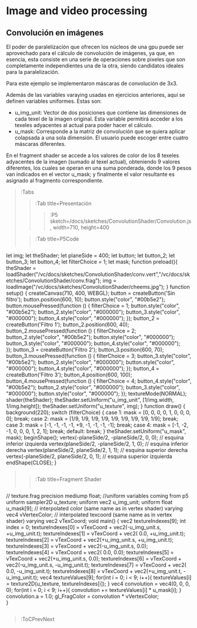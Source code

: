 # Image and video processing

## Convolución en imágenes

El poder de paralelización que ofrecen los núcleos de una gpu puede ser aprovechado para el cálculo de convolución de imágenes, ya que, en esencia, esta consiste en una serie de operaciones sobre pixeles que son completamente independientes una de la otra, siendo candidatos ideales para la paralelización.

Para este ejemplo se implementaron máscaras de convolución de 3x3.

Además de las variables varaying usadas en ejercicios anteriores, aquí se definen variables uniformes. Estas son:
-   u_img_unit: Vector de dos posiciones que contiene las dimensiones de cada texel de la imagen original. Esta variable permitirá acceder a los texeles adyacentes al actual para poder hacer el cálculo.
- u_mask: Corresponde a la matriz de convolución que se quiera aplicar colapsada a una sola dimensión. El usuario puede escoger entre cuatro máscaras diferentes.

En el fragment shader se accede a los valores de color de los 8 texeles adyacentes de la imagen (sumado al texel actual), obteniendo 9 valores diferentes, los cuales se operan en una suma ponderada, donde los 9 pesos van indicados en el vector u_mask; y finalmente el valor resultante es asignado al fragmento correspondiente.


> :Tabs
> > :Tab title=Presentación
> > >
> > > :P5 sketch=/docs/sketches/ConvolutionShader/Convolution.js, width=710, height=400
>
> > :Tab title=P5Code
> >
> > ```js
let img;
let theShader;
let planeSide = 400;
let button;
let button_2;
let button_3;
let button_4;
let filterChoice = 1;
let mask;
function preload(){
  theShader = loadShader("/vc/docs/sketches/ConvolutionShader/conv.vert","/vc/docs/sketches/ConvolutionShader/conv.frag");
  img = loadImage("/vc/docs/sketches/ConvolutionShader/cheems.jpg");
}
function setup() {
  createCanvas(710, 400, WEBGL);
  button = createButton('Sin filtro');
  button.position(600, 10);
  button.style("color", "#00b5e2");
  button.mousePressed(function () {
    filterChoice = 1;
    button.style("color", "#00b5e2");
    button_2.style("color", "#000000");
    button_3.style("color", "#000000");
    button_4.style("color", "#000000"); 
  });
  button_2 = createButton('Filtro   1');
  button_2.position(600, 40);
  button_2.mousePressed(function () {
    filterChoice = 2;
    button_2.style("color", "#00b5e2");
    button.style("color", "#000000");
    button_3.style("color", "#000000");
    button_4.style("color", "#000000");  
  });
  button_3 = createButton('Filtro   2');
  button_3.position(600, 70);
  button_3.mousePressed(function () {
    filterChoice = 3;
    button_3.style("color", "#00b5e2");
    button_2.style("color", "#000000");
    button.style("color", "#000000");
    button_4.style("color", "#000000"); 
  });
  button_4 = createButton('Filtro   3');
  button_4.position(600, 100);
  button_4.mousePressed(function () {
    filterChoice = 4;
    button_4.style("color", "#00b5e2");
    button_2.style("color", "#000000");
    button_3.style("color", "#000000");
    button.style("color", "#000000"); 
  });
  textureMode(NORMAL);
  shader(theShader);
  theShader.setUniform("u_img_unit", [1/img.width, 1/img.height]);
  theShader.setUniform("u_texture", img);
}
function draw() {
  background(220);
  switch (filterChoice) {
    case 1:
        mask = [0, 0, 0, 0, 1, 0, 0, 0, 0];
        break;
    case 2:
        mask = [1/9, 1/9, 1/9, 1/9, 1/9, 1/9, 1/9, 1/9, 1/9];
        break;  
    case 3:
      mask = [-1, -1, -1, -1, +9, -1, -1, -1, -1];
      break;
    case 4:
      mask = [-1, -2, -1, 0, 0, 0, 1, 2, 1];
      break;
    default:
      break;
  }
  theShader.setUniform("u_mask", mask);
  beginShape();
  vertex(-planeSide/2, -planeSide/2, 0, 0); // esquina inferior izquierda
  vertex(planeSide/2, -planeSide/2, 1, 0); // esquina inferior derecha
  vertex(planeSide/2, planeSide/2, 1, 1); // esquina superior derecha
  vertex(-planeSide/2, planeSide/2, 0, 1); // esquina superior izquierda
  endShape(CLOSE);
}
> > ```
>
> > :Tab title=Fragment Shader
> >
> > ```glsl
// texture.frag 
precision mediump float;
//uniform variables coming from p5
uniform sampler2D u_texture;
uniform vec2 u_img_unit;
uniform float u_mask[9]; 
// interpolated color (same name as in vertex shader)
varying vec4 vVertexColor;
// interpolated texcoord (same name as in vertex shader)
varying vec2 vTexCoord;
void main() {
  vec2 textureIndexes[9];
  int index = 0;
  textureIndexes[0] = vTexCoord + vec2(-u_img_unit.s, +u_img_unit.t);
  textureIndexes[1] = vTexCoord + vec2(          0.0, +u_img_unit.t);
  textureIndexes[2] = vTexCoord + vec2(+u_img_unit.s, +u_img_unit.t);
  textureIndexes[3] = vTexCoord + vec2(-u_img_unit.s,           0.0);
  textureIndexes[4] = vTexCoord + vec2(          0.0,           0.0);
  textureIndexes[5] = vTexCoord + vec2(+u_img_unit.s,           0.0);
  textureIndexes[6] = vTexCoord + vec2(-u_img_unit.s, -u_img_unit.t);
  textureIndexes[7] = vTexCoord + vec2(          0.0, -u_img_unit.t);
  textureIndexes[8] = vTexCoord + vec2(+u_img_unit.t, -u_img_unit.t);
  vec4 textureValues[9];
  for(int i = 0; i < 9; i++){
    textureValues[i] = texture2D(u_texture, textureIndexes[i]);
  }
  vec4 convolution = vec4(0, 0, 0, 0);
  for(int i = 0; i < 9; i++){
    convolution += textureValues[i] * u_mask[i];
  }
  convolution.a = 1.0;
  gl_FragColor = convolution * vVertexColor;  
}
> > ```

> :ToCPrevNext